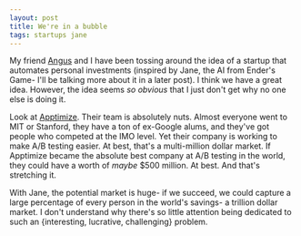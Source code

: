 ```yaml
---
layout: post
title: We're in a bubble
tags: startups jane
---
```



My friend [Angus](https://twitter.com/AngusAtEMC) and I have been tossing around the idea of a startup that automates personal investments (inspired by Jane, the AI from Ender's Game- I'll be talking more about it in a later post). I think we have a great idea. However, the idea seems *so obvious* that I just don't get why no one else is doing it.

Look at [Apptimize](http://apptimize.com/company/team/). Their team is absolutely nuts. Almost everyone went to MIT or Stanford, they have a ton of ex-Google alums, and they've got people who competed at the IMO level. Yet their company is working to make A/B testing easier. At best, that's a multi-million dollar market. If Apptimize became the absolute best company at A/B testing in the world, they could have a worth of *maybe* $500 million. At best. And that's stretching it.

With Jane, the potential market is huge- if we succeed, we could capture a large percentage of every person in the world's savings- a trillion dollar market. I don't understand why there's so little attention being dedicated to such an {interesting, lucrative, challenging} problem.
